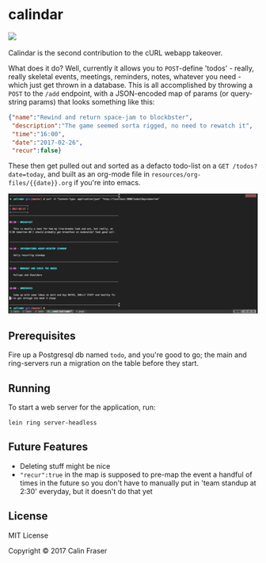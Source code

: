 # calindar

![](http://i.imgur.com/a8OU84y.jpg)

Calindar is the second contribution to the cURL webapp takeover.

What does it do? Well, currently it allows you to ```POST```-define 'todos' - really, really skeletal events, meetings, reminders, notes, 
whatever you need - which just get thrown in a database.
This is all accomplished by throwing a ```POST``` to the ```/add``` endpoint, with a JSON-encoded map of params (or query-string params) that looks something like this:

```json
{"name":"Rewind and return space-jam to blockbster",
 "description":"The game seemed sorta rigged, no need to rewatch it",
 "time":"16:00",
 "date":"2017-02-26",
 "recur":false}
```

These then get pulled out and sorted as a defacto todo-list on a ```GET /todos?date=today```, and built as an org-mode file in ```resources/org-files/{{date}}.org``` if you're into emacs.

![](resources/public/calindar_terminal.png)

## Prerequisites

Fire up a Postgresql db named `todo`, and you're good to go; the main and ring-servers run a migration on the table before they start.

## Running

To start a web server for the application, run:

    lein ring server-headless

## Future Features

- Deleting stuff might be nice
- ```"recur":true``` in the map is supposed to pre-map the event a handful of times in the future so you don't have to manually put in 'team standup at 2:30' everyday, but it doesn't do that yet

## License

MIT License

Copyright © 2017 Calin Fraser
